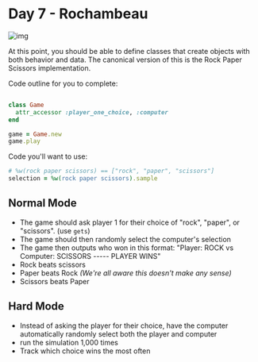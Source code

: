 Day 7 - Rochambeau
===============

![img](https://s3.amazonaws.com/giphymedia/media/CWLR2GMS9chhK/giphy.gif)

At this point, you should be able to define classes that create objects with both behavior and data. The canonical version of this is the Rock Paper Scissors implementation.

Code outline for you to complete:

```ruby

class Game
  attr_accessor :player_one_choice, :computer
end

game = Game.new
game.play
```

Code you'll want to use:

```ruby
# %w(rock paper scissors) == ["rock", "paper", "scissors"]
selection = %w(rock paper scissors).sample
```


Normal Mode
-----

* The game should ask player 1 for their choice of "rock", "paper", or "scissors". (use `gets`)
* The game should then randomly select the computer's selection
* The game then outputs who won in this format: "Player: ROCK vs Computer: SCISSORS ----- PLAYER WINS"
* Rock beats scissors
* Paper beats Rock _(We're all aware this doesn't make any sense)_
* Scissors beats Paper

Hard Mode
-----------

* Instead of asking the player for their choice, have the computer automatically randomly select both the player and computer
* run the simulation 1,000 times
* Track which choice wins the most often
